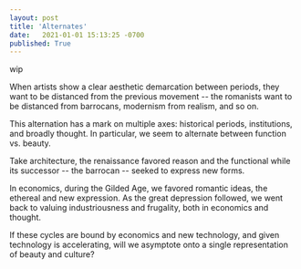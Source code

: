 ```yaml
---
layout: post
title: 'Alternates'
date:   2021-01-01 15:13:25 -0700
published: True 
---
```


wip

When artists show a clear aesthetic demarcation between periods, they want to be distanced from the previous movement -- the romanists want to be distanced from barrocans, modernism from realism, and so on.

This alternation has a mark on multiple axes: historical periods, institutions, and broadly thought. In particular, we seem to alternate between function vs. beauty.

Take architecture, the renaissance favored reason and the functional while its successor -- the barrocan -- seeked to express new forms.

In economics, during the Gilded Age, we favored romantic ideas, the ethereal and new expression. As the great depression followed, we went back to valuing industriousness and frugality, both in economics and thought. 

If these cycles are bound by economics and new technology, and given technology is accelerating, will we asymptote onto a single representation of beauty and culture? 

